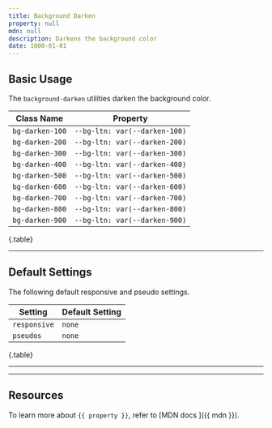 ```yaml
---
title: Background Darken
property: null
mdn: null
description: Darkens the background color
date: 1000-01-01
---
```


## Basic Usage

The `background-darken` utilities darken the background color.

| Class Name      | Property                      |
| --------------- | ----------------------------- |
| `bg-darken-100` | `--bg-ltn: var(--darken-100)` |
| `bg-darken-200` | `--bg-ltn: var(--darken-200)` |
| `bg-darken-300` | `--bg-ltn: var(--darken-300)` |
| `bg-darken-400` | `--bg-ltn: var(--darken-400)` |
| `bg-darken-500` | `--bg-ltn: var(--darken-500)` |
| `bg-darken-600` | `--bg-ltn: var(--darken-600)` |
| `bg-darken-700` | `--bg-ltn: var(--darken-700)` |
| `bg-darken-800` | `--bg-ltn: var(--darken-800)` |
| `bg-darken-900` | `--bg-ltn: var(--darken-900)` |

{.table}

---

## Default Settings

The following default responsive and pseudo settings.

| Setting      | Default Setting |
| ------------ | --------------- |
| `responsive` | `none`          |
| `pseudos`    | `none`          |

{.table}

---

---

## Resources

To learn more about `{{ property }}`, refer to [MDN docs <i class="far fa-external-link ml-6"></i>]({{ mdn }}).
